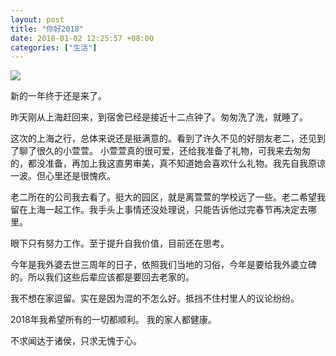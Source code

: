 ```yaml
---
layout: post
title: "你好2018"
date: 2018-01-02 12:25:57 +08:00
categories: ["生活"]
---
```


![](https://mrwen.oss-cn-shanghai.aliyuncs.com/2018/01/wx_camera_15148204218371171678685.jpg) 

新的一年终于还是来了。

昨天刚从上海赶回来，到宿舍已经是接近十二点钟了。匆匆洗了洗，就睡了。

这次的上海之行，总体来说还是挺满意的。看到了许久不见的好朋友老二，还见到了聊了很久的小萱萱。 小萱萱真的很可爱，还给我准备了礼物，可我来去匆匆的，都没准备，再加上我这直男审美，真不知道她会喜欢什么礼物。我先自我原谅一波。但心里还是很愧疚。

老二所在的公司我去看了。挺大的园区，就是离萱萱的学校远了一些。老二希望我留在上海一起工作。我手头上事情还没处理说，只能告诉他过完春节再决定去哪里。

眼下只有努力工作。至于提升自我价值，目前还在思考。

今年是我外婆去世三周年的日子，依照我们当地的习俗，今年是要给我外婆立碑的。所以我们这些后辈应该都是要回去老家的。

我不想在家逗留。实在是因为混的不怎么好。抵挡不住村里人的议论纷纷。

2018年我希望所有的一切都顺利。 我的家人都健康。

不求闻达于诸侯，只求无愧于心。
